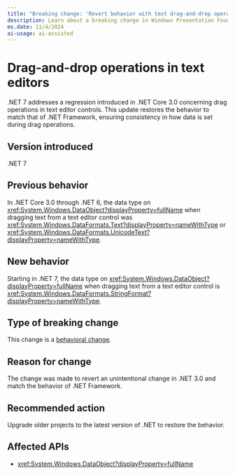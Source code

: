 ```yaml
---
title: "Breaking change: 'Revert behavior with text drag-and-drop operations'"
description: Learn about a breaking change in Windows Presentation Foundation (WPF) and .NET 7. Drag-and-drop behavior was reverted to .NET Framework behavior when dragging text from a text editor control.
ms.date: 11/4/2024
ai-usage: ai-assisted
---
```


# Drag-and-drop operations in text editors

.NET 7 addresses a regression introduced in .NET Core 3.0 concerning drag operations in text editor controls. This update restores the behavior to match that of .NET Framework, ensuring consistency in how data is set during drag operations.

## Version introduced

.NET 7

## Previous behavior

In .NET Core 3.0 through .NET 6, the data type on <xref:System.Windows.DataObject?displayProperty=fullName> when dragging text from a text editor control was <xref:System.Windows.DataFormats.Text?displayProperty=nameWithType> or <xref:System.Windows.DataFormats.UnicodeText?displayProperty=nameWithType>.

## New behavior

Starting in .NET 7, the data type on <xref:System.Windows.DataObject?displayProperty=fullName> when dragging text from a text editor control is <xref:System.Windows.DataFormats.StringFormat?displayProperty=nameWithType>.

## Type of breaking change

This change is a [behavioral change](../../categories.md#behavioral-change).

## Reason for change

The change was made to revert an unintentional change in .NET 3.0 and match the behavior of .NET Framework.

## Recommended action

Upgrade older projects to the latest version of .NET to restore the behavior.

## Affected APIs

- <xref:System.Windows.DataObject?displayProperty=fullName>
